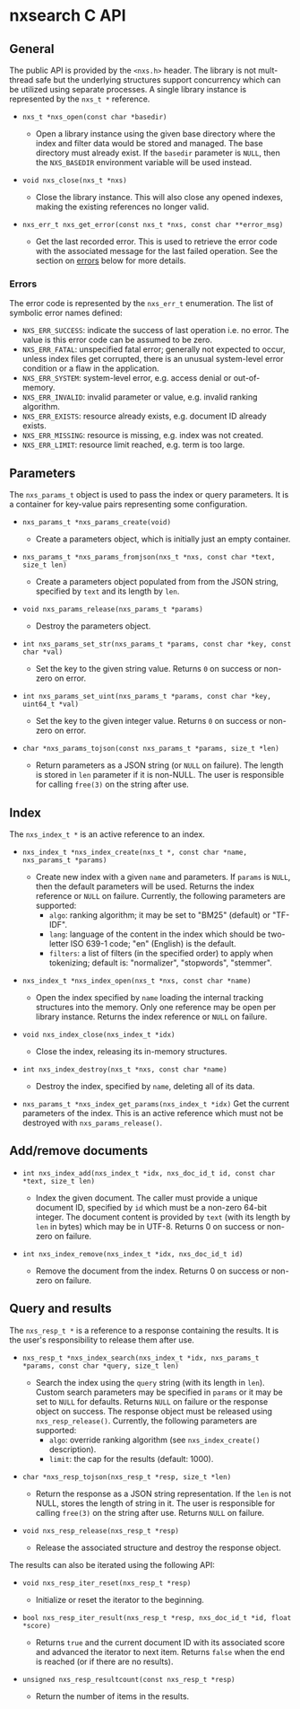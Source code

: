 # nxsearch C API

## General

The public API is provided by the `<nxs.h>` header.  The library is not
mult-thread safe but the underlying structures support concurrency which
can be utilized using separate processes.  A single library instance is
represented by the `nxs_t *` reference.

* `nxs_t *nxs_open(const char *basedir)`
  * Open a library instance using the given base directory where the
  index and filter data would be stored and managed. The base directory
  must already exist. If the `basedir` parameter is `NULL`, then the
  `NXS_BASEDIR` environment variable will be used instead.

* `void nxs_close(nxs_t *nxs)`
  * Close the library instance. This will also close any opened indexes,
  making the existing references no longer valid.

* `nxs_err_t nxs_get_error(const nxs_t *nxs, const char **error_msg)`
  * Get the last recorded error. This is used to retrieve the error code
  with the associated message for the last failed operation.  See the section
  on [errors](#errors) below for more details.

### Errors

The error code is represented by the `nxs_err_t` enumeration.  The list
of symbolic error names defined:

* `NXS_ERR_SUCCESS`: indicate the success of last operation i.e. no error.
The value is this error code can be assumed to be zero.
* `NXS_ERR_FATAL`: unspecified fatal error; generally not expected to occur,
unless index files get corrupted, there is an unusual system-level error
condition or a flaw in the application.
* `NXS_ERR_SYSTEM`: system-level error, e.g. access denial or out-of-memory.
* `NXS_ERR_INVALID`: invalid parameter or value, e.g. invalid ranking algorithm.
* `NXS_ERR_EXISTS`: resource already exists, e.g. document ID already exists.
* `NXS_ERR_MISSING`: resource is missing, e.g. index was not created.
* `NXS_ERR_LIMIT`: resource limit reached, e.g. term is too large.

## Parameters

The `nxs_params_t` object is used to pass the index or query parameters.
It is a container for key-value pairs representing some configuration.

* `nxs_params_t *nxs_params_create(void)`
  * Create a parameters object, which is initially just an empty container.

* `nxs_params_t *nxs_params_fromjson(nxs_t *nxs, const char *text, size_t len)`
  * Create a parameters object populated from from the JSON string, specified
  by `text` and its length by `len`.

* `void nxs_params_release(nxs_params_t *params)`
  * Destroy the parameters object.

* `int nxs_params_set_str(nxs_params_t *params, const char *key, const char *val)`
  * Set the key to the given string value.  Returns `0` on success or non-zero
  on error.

* `int nxs_params_set_uint(nxs_params_t *params, const char *key, uint64_t *val)`
  * Set the key to the given integer value.  Returns `0` on success or non-zero
  on error.

* `char *nxs_params_tojson(const nxs_params_t *params, size_t *len)`
  * Return parameters as a JSON string (or `NULL` on failure).  The length
  is stored in `len` parameter if it is non-NULL.  The user is responsible
  for calling `free(3)` on the string after use.

## Index

The `nxs_index_t *` is an active reference to an index.

* `nxs_index_t *nxs_index_create(nxs_t *, const char *name, nxs_params_t *params)`
  * Create new index with a given `name` and parameters. If `params` is `NULL`,
  then the default parameters will be used.  Returns the index reference or
  `NULL` on failure.  Currently, the following parameters are supported:
    * `algo`: ranking algorithm; it may be set to "BM25" (default) or "TF-IDF".
    * `lang`: language of the content in the index which should be two-letter
    ISO 639-1 code; "en" (English) is the default.
    * `filters`: a list of filters (in the specified order) to apply when
    tokenizing; default is: "normalizer", "stopwords", "stemmer".

* `nxs_index_t *nxs_index_open(nxs_t *nxs, const char *name)`
  * Open the index specified by `name` loading the internal tracking structures
  into the memory.  Only one reference may be open per library instance.
  Returns the index reference or `NULL` on failure.

* `void nxs_index_close(nxs_index_t *idx)`
  * Close the index, releasing its in-memory structures.

* `int nxs_index_destroy(nxs_t *nxs, const char *name)`
  * Destroy the index, specified by `name`, deleting all of its data.

* `nxs_params_t *nxs_index_get_params(nxs_index_t *idx)`
  Get the current parameters of the index. This is an active reference which
  must not be destroyed with `nxs_params_release()`.

## Add/remove documents

* `int nxs_index_add(nxs_index_t *idx, nxs_doc_id_t id, const char *text, size_t len)`
  * Index the given document.  The caller must provide a unique document ID,
  specified by `id` which must be a non-zero 64-bit integer.  The document
  content is provided by `text` (with its length by `len` in bytes) which may
  be in UTF-8.  Returns 0 on success or non-zero on failure.

* `int nxs_index_remove(nxs_index_t *idx, nxs_doc_id_t id)`
  * Remove the document from the index.  Returns 0 on success or non-zero
  on failure.

## Query and results

The `nxs_resp_t *` is a reference to a response containing the results.
It is the user's responsibility to release them after use.

* `nxs_resp_t *nxs_index_search(nxs_index_t *idx, nxs_params_t *params,
  const char *query, size_t len)`
  * Search the index using the `query` string (with its length in `len`).
  Custom search parameters may be specified in `params` or it may be set
  to `NULL` for defaults.  Returns `NULL` on failure or the response object
  on success.  The response object must be released using `nxs_resp_release()`.
  Currently, the following
  parameters are supported:
    * `algo`: override ranking algorithm (see `nxs_index_create()` description).
    * `limit`: the cap for the results (default: 1000).

* `char *nxs_resp_tojson(nxs_resp_t *resp, size_t *len)`
  * Return the response as a JSON string representation.  If the `len` is not
  NULL, stores the length of string in it. The user is responsible for calling
  `free(3)` on the string after use.  Returns `NULL` on failure.

* `void nxs_resp_release(nxs_resp_t *resp)`
  * Release the associated structure and destroy the response object.

The results can also be iterated using the following API:

* `void nxs_resp_iter_reset(nxs_resp_t *resp)`
  * Initialize or reset the iterator to the beginning.

* `bool nxs_resp_iter_result(nxs_resp_t *resp, nxs_doc_id_t *id, float *score)`
  * Returns `true` and the current document ID with its associated score
  and advanced the iterator to next item.  Returns `false` when the end is
  reached (or if there are no results).

* `unsigned nxs_resp_resultcount(const nxs_resp_t *resp)`
  * Return the number of items in the results.

